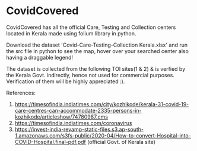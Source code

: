 # CovidCovered
CovidCovered has all the official Care, Testing and Collection centers located in Kerala made using folium library in python.

Download the dataset 'Covid-Care-Testing-Collection Kerala.xlsx' and run the src file in python to see the map, hover over your searched center also having a draggable legend!

The dataset is collected from the following TOI sites(1 & 2) & is verfied by the Kerala Govt. indirectly, hence not used for commercial purposes. Verification of them will be highly appreciated :).

References:
1. https://timesofindia.indiatimes.com/city/kozhikode/kerala-31-covid-19-care-centres-can-accommodate-2335-persons-in-kozhikode/articleshow/74780987.cms
2. https://timesofindia.indiatimes.com/coronavirus
3. https://invest-india-revamp-static-files.s3.ap-south-1.amazonaws.com/s3fs-public/2020-04/How-to-convert-Hospital-into-COVID-Hospital.final-pdf.pdf  (official Govt. of Kerala site)
